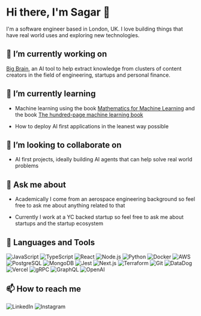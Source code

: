 # Hi there, I'm Sagar 👋

I'm a software engineer based in London, UK. I love building things that have real world uses and exploring new technologies.

## 🔭 I’m currently working on

[Big Brain](https://www.usebigbrain.com), an AI tool to help extract knowledge from clusters of content creators in the field of engineering, startups and personal finance.

## 🌱 I’m currently learning

- Machine learning using the book [Mathematics for Machine Learning](https://mml-book.github.io/) and the book [The hundred-page machine learning book](http://themlbook.com/)

- How to deploy AI first applications in the leanest way possible

## 👯 I’m looking to collaborate on

- AI first projects, ideally building AI agents that can help solve real world problems

## 💬 Ask me about

- Academically I come from an aerospace engineering background so feel free to ask me about anything related to that

- Currently I work at a YC backed startup so feel free to ask me about startups and the startup ecosystem


## 🚀 Languages and Tools

<a href='https://www.javascript.com/' style='text-decoration: none;'>
    <img src='https://img.shields.io/badge/JavaScript-Black?style=for-the-badge&color=f7df1e' alt='JavaScript'>
</a>
<a href='https://www.typescriptlang.org/' style='text-decoration: none;'>
    <img src='https://img.shields.io/badge/TypeScript-Black?style=for-the-badge&color=3178c6' alt='TypeScript'>
</a>
<a href='https://reactjs.org/' style='text-decoration: none;'>
    <img src='https://img.shields.io/badge/React-Black?style=for-the-badge&color=61dafb' alt='React'>
</a>
<a href='https://nodejs.org/' style='text-decoration: none;'>
    <img src='https://img.shields.io/badge/Node.js-Black?style=for-the-badge&color=339933' alt='Node.js'>
</a>
<a href='https://www.python.org/' style='text-decoration: none;'>
    <img src='https://img.shields.io/badge/Python-Black?style=for-the-badge&color=3776ab' alt='Python'>
</a>
<a href='https://www.docker.com/' style='text-decoration: none;'>
    <img src='https://img.shields.io/badge/Docker-Black?style=for-the-badge&color=2496ed' alt='Docker'>
</a>
<a href='https://aws.amazon.com/' style='text-decoration: none;'>
    <img src='https://img.shields.io/badge/AWS-Black?style=for-the-badge&color=232f3e' alt='AWS'>
</a>
<a href='https://www.postgresql.org/' style='text-decoration: none;'>
    <img src='https://img.shields.io/badge/PostgreSQL-Black?style=for-the-badge&color=336791' alt='PostgreSQL'>
</a>
<a href='https://www.mongodb.com/' style='text-decoration: none;'>
    <img src='https://img.shields.io/badge/MongoDB-Black?style=for-the-badge&color=47a248' alt='MongoDB'>
</a>
<a href='https://jestjs.io/' style='text-decoration: none;'>
    <img src='https://img.shields.io/badge/Jest-Black?style=for-the-badge&color=c21325' alt='Jest'>
</a>
<a href='https://nextjs.org/' style='text-decoration: none;'>
    <img src='https://img.shields.io/badge/Next.js-Black?style=for-the-badge&color=000000' alt='Next.js'>
</a>
<a href='https://www.terraform.io/' style='text-decoration: none;'>
    <img src='https://img.shields.io/badge/Terraform-Black?style=for-the-badge&color=623ce4' alt='Terraform'>
</a>
<a href='https://git-scm.com/' style='text-decoration: none;'>
    <img src='https://img.shields.io/badge/Git-Black?style=for-the-badge&color=f05032' alt='Git'>
</a>
<a href='https://www.datadoghq.com/' style='text-decoration: none;'>
    <img src='https://img.shields.io/badge/DataDog-Black?style=for-the-badge&color=632ca6' alt='DataDog'>
</a>
<a href='https://vercel.com/' style='text-decoration: none;'>
    <img src='https://img.shields.io/badge/Vercel-Black?style=for-the-badge&color=000000' alt='Vercel'>
</a>
<a href='https://grpc.io/' style='text-decoration: none;'>
    <img src='https://img.shields.io/badge/Grpc-Black?style=for-the-badge&color=2db6e5' alt='gRPC'>
</a>
<a href='https://graphql.org/' style='text-decoration: none;'>
    <img src='https://img.shields.io/badge/GrapQL-Black?style=for-the-badge&color=e10098' alt='GraphQL'>
</a>
<a href='https://openai.com/' style='text-decoration: none;'>
    <img src='https://img.shields.io/badge/OpenAi-Black?style=for-the-badge&color=000000' alt='OpenAI'>
</a>

## 📫 How to reach me

<a href='https://www.linkedin.com/in/sagarshahuk/' style='text-decoration: none;'>
    <img src='https://img.shields.io/badge/LinkedIn-Black?style=for-the-badge&color=0a66c2' alt='LinkedIn'>
</a>
<a href='https://instagram.com/sagarshahuk' style='text-decoration: none;'>
    <img src='https://img.shields.io/badge/Instagram-Black?style=for-the-badge&color=E1306C' alt='Instagram'>
</a>
